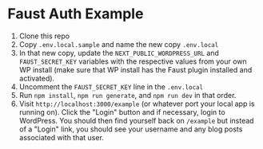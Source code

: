 # Faust Auth Example

1. Clone this repo
2. Copy `.env.local.sample` and name the new copy `.env.local`
3. In that new copy, update the `NEXT_PUBLIC_WORDPRESS_URL` and `FAUST_SECRET_KEY` variables with the respective values from your own WP install (make sure that WP install has the Faust plugin installed and activated).
4. Uncomment the `FAUST_SECRET_KEY` line in the `.env.local`
5. Run `npm install`, `npm run generate`, and `npm run dev` in that order.
6. Visit `http://localhost:3000/example` (or whatever port your local app is running on). Click the "Login" button and if necessary, login to WordPress. You should then find yourself back on `/example` but instead of a "Login" link, you should see your username and any blog posts associated with that user.
